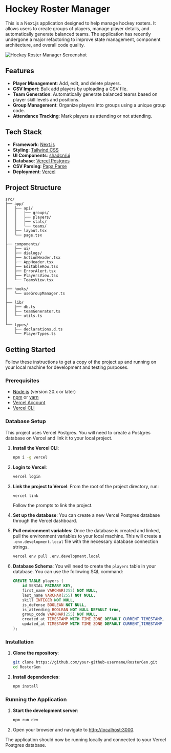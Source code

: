 # Hockey Roster Manager

This is a Next.js application designed to help manage hockey rosters. It allows users to create groups of players, manage player details, and automatically generate balanced teams. The application has recently undergone a major refactoring to improve state management, component architecture, and overall code quality.

![Hockey Roster Manager Screenshot](https://i.imgur.com/xVd2OOf.png)

## Features

-   **Player Management**: Add, edit, and delete players.
-   **CSV Import**: Bulk add players by uploading a CSV file.
-   **Team Generation**: Automatically generate balanced teams based on player skill levels and positions.
-   **Group Management**: Organize players into groups using a unique group code.
-   **Attendance Tracking**: Mark players as attending or not attending.

## Tech Stack

-   **Framework**: [Next.js](https://nextjs.org/)
-   **Styling**: [Tailwind CSS](https://tailwindcss.com/)
-   **UI Components**: [shadcn/ui](https://ui.shadcn.com/)
-   **Database**: [Vercel Postgres](https://vercel.com/storage/postgres)
-   **CSV Parsing**: [Papa Parse](https://www.papaparse.com/)
-   **Deployment**: [Vercel](https://vercel.com/)

## Project Structure

```
src/
├── app/
│   ├── api/
│   │   ├── groups/
│   │   ├── players/
│   │   ├── stats/
│   │   └── teams/
│   ├── layout.tsx
│   └── page.tsx
│
├── components/
│   ├── ui/
│   ├── dialogs/
│   ├── ActionHeader.tsx
│   ├── AppHeader.tsx
│   ├── EditableRow.tsx
│   ├── ErrorAlert.tsx
│   ├── PlayersView.tsx
│   └── TeamsView.tsx
│
├── hooks/
│   └── useGroupManager.ts
│
├── lib/
│   ├── db.ts
│   ├── teamGenerator.ts
│   └── utils.ts
│
└── types/
    ├── declarations.d.ts
    └── PlayerTypes.ts
```

## Getting Started

Follow these instructions to get a copy of the project up and running on your local machine for development and testing purposes.

### Prerequisites

-   [Node.js](https://nodejs.org/) (version 20.x or later)
-   [npm](https://www.npmjs.com/) or [yarn](https://yarnpkg.com/)
-   [Vercel Account](https://vercel.com/signup)
-   [Vercel CLI](https://vercel.com/docs/cli)

### Database Setup

This project uses Vercel Postgres. You will need to create a Postgres database on Vercel and link it to your local project.

1.  **Install the Vercel CLI**:
    ```bash
    npm i -g vercel
    ```

2.  **Login to Vercel**:
    ```bash
    vercel login
    ```

3.  **Link the project to Vercel**:
    From the root of the project directory, run:
    ```bash
    vercel link
    ```
    Follow the prompts to link the project.

4.  **Set up the database**:
    You can create a new Vercel Postgres database through the Vercel dashboard.

5.  **Pull environment variables**:
    Once the database is created and linked, pull the environment variables to your local machine. This will create a `.env.development.local` file with the necessary database connection strings.
    ```bash
    vercel env pull .env.development.local
    ```

6.  **Database Schema**:
    You will need to create the `players` table in your database. You can use the following SQL command:

    ```sql
    CREATE TABLE players (
        id SERIAL PRIMARY KEY,
        first_name VARCHAR(255) NOT NULL,
        last_name VARCHAR(255) NOT NULL,
        skill INTEGER NOT NULL,
        is_defense BOOLEAN NOT NULL,
        is_attending BOOLEAN NOT NULL DEFAULT true,
        group_code VARCHAR(255) NOT NULL,
        created_at TIMESTAMP WITH TIME ZONE DEFAULT CURRENT_TIMESTAMP,
        updated_at TIMESTAMP WITH TIME ZONE DEFAULT CURRENT_TIMESTAMP
    );
    ```

### Installation

1.  **Clone the repository**:
    ```bash
    git clone https://github.com/your-github-username/RosterGen.git
    cd RosterGen
    ```

2.  **Install dependencies**:
    ```bash
    npm install
    ```

### Running the Application

1.  **Start the development server**:
    ```bash
    npm run dev
    ```

2.  Open your browser and navigate to [http://localhost:3000](http://localhost:3000).

The application should now be running locally and connected to your Vercel Postgres database. 